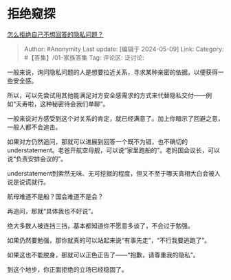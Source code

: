 # 拒绝窥探
[怎么拒绝自己不想回答的隐私问题？](https://www.zhihu.com/question/28540682/answer/3492766998)

> Author: #Anonymity
> Last update: [编辑于 2024-05-09]
> Link:
> Category: #【答集】/01-家族答集 
> Tag: 
> 评论区:
> 泛讨论:

一般来说，询问隐私问题的人是想要拉近关系，寻求某种亲密的依据，以便获得一些安全感。

所以，可以先尝试用其他能满足对方安全感需求的方式来代替隐私交付——例如“夭寿啦，这种秘密待会我们单聊”。

一般来说对方感受到这个对关系的肯定，就已经满意了。加上你暗示了回避之意，一般人都不会追击。

如果对方仍然追问，那就可以进展到回答一个既不为错，也不确切的understatement。老爸开航空母舰，可以说“家里跑船的”。老妈国会议长，可以说“负责安排会议的”。

understatement到索然无味、无可挖掘的程度，但又不至于哪天真相大白会被人说是说谎就行。

航母难道不是船？国会难道不是会？

再追问，那就“具体我也不好说”。

绝大多数人被连挡三挡，基本都知道你不愿意多谈了，不会过于勉强。

如果仍然要勉强，那你就真的可以站起来说“有事先走”，“不行我要逃跑了”。

如果这也不能脱身，那就可以正色正告了——“抱歉，请尊重我的隐私”。

到这个地步，你正面拒绝的立场已经稳固了。